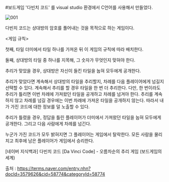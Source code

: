 #보드게임 '다빈치 코드' 를 visual studio 환경에서 C언어를 사용해서 만들었다.

![001](https://user-images.githubusercontent.com/42164398/44131615-41072f64-a08f-11e8-8210-1c6c65f843db.jpg)

다빈치 코드는 상대방의 암호를 풀어내는 것을 목적으로 하는 게임이다. 

<게임 규칙>

첫째, 타일 더미에서 타일 하나를 가져온 뒤 이 게임의 규칙에 따라 배치한다.

둘째, 상대방의 타일 중 하나를 지목해, 그 숫자가 무엇인지 맞혀야 한다.

추리가 맞았을 경우, 상대방은 자신이 들킨 타일을 눕혀 모두에게 공개한다.

추리가 맞았다면 계속해서 상대방의 타일을 추리할지, 차례를 다음 플레이어에게 넘길지 선택할 수 있다. 
  계속해서 추리를 할 경우 타일을 한 번 더 추리한다. 다만, 한 번이라도 추리가 틀리면 이번 차례에 가져왔던 타일을 공개하고 차례를 넘겨야 한다.
  추리를 계속하지 않고 차례를 넘길 경우에는 이번 차례에 가져온 타일을 공개하지 않는다. 따라서 내가 가진 코드에 대한 정보를 덜 노출할 수 있다.

추리가 틀렸을 경우, 정답을 틀린 플레이어가 더미에서 가져왔던 타일을 눕혀 모두에게 공개한다. 그리고 다음 사람에게 차례를 넘긴다.

누군가 가진 코드가 모두 밝혀지면 그 플레이어는 게임에서 탈락한다. 모든 사람을 물리치고 최후에 남은 플레이어가 게임에서 승리한다.


[네이버 지식백과] 다빈치 코드 [Da Vinci Code] - 오름차순의 추리 게임 (보드게임의 세계)

출처 : https://terms.naver.com/entry.nhn?docId=3579626&cid=58774&categoryId=58774
